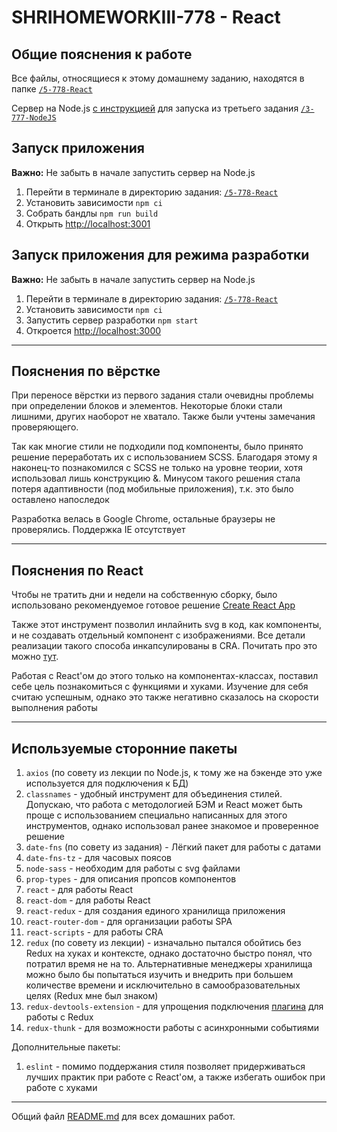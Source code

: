 # SHRIHOMEWORKIII-778 - React

## Общие пояснения к работе

Все файлы, относящиеся к этому домашнему заданию, находятся в папке [`/5-778-React`](./)

Сервер на Node.js [с инструкцией](../3-777-NodeJS/README.md) для запуска из третьего задания [`/3-777-NodeJS`](../3-777-NodeJS)

## Запуск приложения

__Важно:__ Не забыть в начале запустить сервер на Node.js

1. Перейти в терминале в директорию задания: [`/5-778-React`](./)
2. Установить зависимости `npm сi`
3. Собрать бандлы `npm run build`
4. Открыть [http://localhost:3001](http://localhost:3001/)

## Запуск приложения для режима разработки

__Важно:__ Не забыть в начале запустить сервер на Node.js

1. Перейти в терминале в директорию задания: [`/5-778-React`](./)
2. Установить зависимости `npm сi`
3. Запустить сервер разработки `npm start`
4. Откроется [http://localhost:3000](http://localhost:3000/api/)

___

## Пояснения по вёрстке

При переносе вёрстки из первого задания стали очевидны проблемы при определении блоков и элементов.
Некоторые блоки стали лишними, других наоборот не хватало. Также были учтены замечания проверяющего. 

Так как многие стили не подходили под компоненты, было принято решение переработать их с использованием SCSS. 
Благодаря этому я наконец-то познакомился с SCSS не только на уровне теории, хотя использовал лишь конструкцию &.
Минусом такого решения стала потеря адаптивности (под мобильные приложения), т.к. это было оставлено напоследок

Разработка велась в Google Chrome, остальные браузеры не проверялись. Поддержка IE отсутствует

___

## Пояснения по React

Чтобы не тратить дни и недели на собственную сборку, было использовано рекомендуемое готовое решение [Create React App](https://create-react-app.dev/)

Также этот инструмент позволил инлайнить svg в код, как компоненты, и не создавать отдельный компонент с изображениями. 
Все детали реализации такого способа инкапсулированы в CRA.
Почитать про это можно [тут](https://create-react-app.dev/docs/adding-images-fonts-and-files/#adding-svgs).

Работая с React'ом до этого только на компонентах-классах, поставил себе цель познакомиться с функциями и хуками.
Изучение для себя считаю успешным, однако это также негативно сказалось на скорости выполнения работы

___

## Используемые сторонние пакеты

1. `axios` (по совету из лекции по Node.js, к тому же на бэкенде это уже используется для подключения к БД)
2. `classnames` - удобный инструмент для объединения стилей. 
Допускаю, что работа с методологией БЭМ и React может быть проще с использованием специально написанных для этого инструментов, 
однако использовал ранее знакомое и проверенное решение
3. `date-fns` (по совету из задания) - Лёгкий пакет для работы с датами
4. `date-fns-tz` - для часовых поясов
5. `node-sass` - необходим для работы с svg файлами
6. `prop-types` - для описания пропсов компонентов
7. `react` - для работы React
8. `react-dom` - для работы React
9. `react-redux` - для создания единого хранилища приложения
10. `react-router-dom` - для организации работы SPA
11. `react-scripts` - для работы CRA
12. `redux` (по совету из лекции) - изначально пытался обойтись без Redux на хуках и контексте, однако достаточно быстро понял, что потратил время не на то.
Альтернативные менеджеры хранилища можно было бы попытаться изучить и внедрить при большем количестве времени и исключительно в самообразовательных целях (Redux мне был знаком)
13. `redux-devtools-extension` - для упрощения подключения [плагина](https://chrome.google.com/webstore/detail/redux-devtools/lmhkpmbekcpmknklioeibfkpmmfibljd?hl=ru) для работы с Redux
14. `redux-thunk` - для возможности работы с асинхронными событиями

Дополнительные пакеты:

1. `eslint` - помимо поддержания стиля позволяет придерживаться лучших практик при работе с React'ом, а также избегать ошибок при работе с хуками

___

Общий файл [README.md](../README.md) для всех домашних работ.
